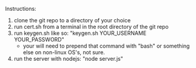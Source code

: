 Instructions:

1) clone the git repo to a directory of your choice
2) run cert.sh from a terminal in the root directory of the git repo
3) run keygen.sh like so: "keygen.sh YOUR_USERNAME YOUR_PASSWORD"
    - your will need to prepend that command with "bash" or something else on 
    non-linux OS's, not sure.
4) run the server with nodejs: "node server.js"

